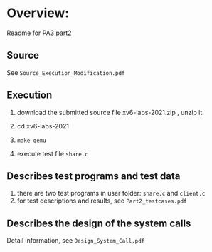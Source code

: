 # Overview: 

Readme for PA3 part2

## Source

See `Source_Execution_Modification.pdf`

## Execution

1. download the submitted source file xv6-labs-2021.zip , unzip it.

2. cd xv6-labs-2021

3. `make qemu`

4. execute test file `share.c`

## Describes test programs and test data

1. there are two test programs in user folder: `share.c` and `client.c`
2. for test descriptions and results, see `Part2_testcases.pdf`

## Describes the design of the system calls

Detail information, see `Design_System_Call.pdf`

